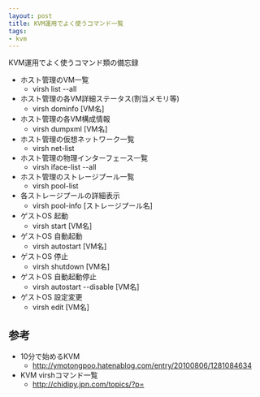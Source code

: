 ```yaml
---
layout: post
title: KVM運用でよく使うコマンド一覧
tags: 
- kvm
---
```

KVM運用でよく使うコマンド類の備忘録
  
<!-- more -->

- ホスト管理のVM一覧 
  -  virsh list --all
- ホスト管理の各VM詳細ステータス(割当メモリ等)
  - virsh dominfo [VM名]
- ホスト管理の各VM構成情報
  - virsh dumpxml [VM名]
- ホスト管理の仮想ネットワーク一覧
  - virsh net-list
- ホスト管理の物理インターフェース一覧
  - virsh iface-list --all
- ホスト管理のストレージプール一覧
  -  virsh  pool-list
- 各ストレージプールの詳細表示
  - virsh  pool-info [ストレージプール名]
- ゲストOS 起動
  - virsh start [VM名]
- ゲストOS 自動起動
  - virsh autostart [VM名]
- ゲストOS 停止
  - virsh shutdown [VM名]
- ゲストOS 自動起動停止
  - virsh autostart --disable [VM名]
- ゲストOS 設定変更
  - virsh edit [VM名]


## 参考
- 10分で始めるKVM
  - http://ymotongpoo.hatenablog.com/entry/20100806/1281084634
- KVM virshコマンド一覧
  - http://chidipy.jpn.com/topics/?p=
